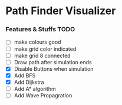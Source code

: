 # Path Finder Visualizer

### Features & Stuffs TODO
- [ ] make colours good
- [ ] make grid color indicated
- [ ] make grid 8 connected
- [ ] Draw path after simulation ends
- [x] Disable Buttons when simulation
- [x] Add BFS
- [x] Add Dijkstra
- [ ] Add A* algorithm
- [ ] Add Wave Propagration
